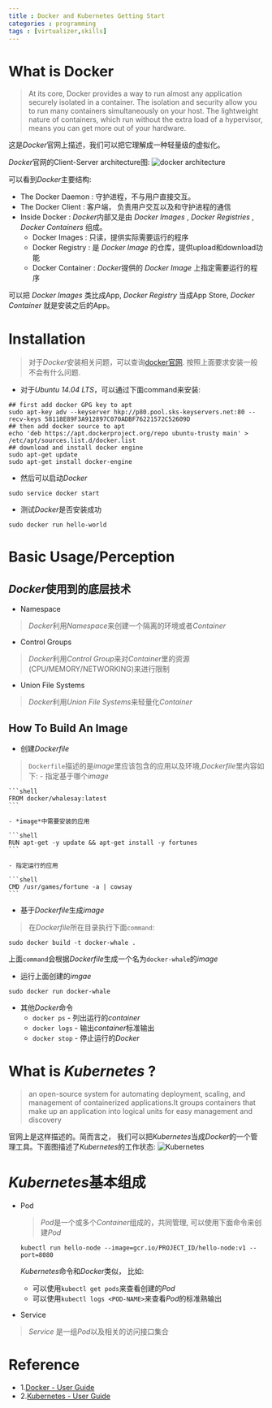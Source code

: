 ```yaml
---
title : Docker and Kubernetes Getting Start
categories : programming
tags : [virtualizer,skills]
---
```


# What is Docker

> At its core, Docker provides a way to run almost any application securely isolated in a container. The isolation and security allow you to run many containers simultaneously on your host. The lightweight nature of containers, which run without the extra load of a hypervisor, means you can get more out of your hardware.

这是*Docker*官网上描述，我们可以把它理解成一种轻量级的虚拟化。

*Docker*官网的Client-Server architecture图:
![docker architecture](https://docs.docker.com/engine/article-img/architecture.svg "Architecture")

可以看到*Docker*主要结构:

* The Docker Daemon : 守护进程，不与用户直接交互。
* The Docker Client : 客户端， 负责用户交互以及和守护进程的通信
* Inside Docker : *Docker*内部又是由 _Docker Images_ , _Docker Registries_ ,
  _Docker Containers_ 组成。
    * Docker Images : 只读，提供实际需要运行的程序
    * Docker Registry : 是 _Docker Image_ 的仓库，提供upload和download功能
    * Docker Container : *Docker*提供的 _Docker Image_ 上指定需要运行的程序

可以把 _Docker Images_ 类比成App, _Docker Registry_ 当成App Store, _Docker
Container_ 就是安装之后的App。

# Installation

> 对于*Docker*安装相关问题，可以查询[docker官网](https://docs.docker.com/engine/installation).
按照上面要求安装一般不会有什么问题.

* 对于*Ubuntu 14.04 LTS*，可以通过下面command来安装:

```shell
## first add docker GPG key to apt
sudo apt-key adv --keyserver hkp://p80.pool.sks-keyservers.net:80 --recv-keys 58118E89F3A912897C070ADBF76221572C52609D
## then add docker source to apt
echo 'deb https://apt.dockerproject.org/repo ubuntu-trusty main' > /etc/apt/sources.list.d/docker.list
## download and install docker engine
sudo apt-get update
sudo apt-get install docker-engine

```

* 然后可以启动*Docker*

```shell
sudo service docker start
```

* 测试*Docker*是否安装成功

```shell
sudo docker run hello-world
```

# Basic Usage/Perception

## *Docker*使用到的底层技术

* Namespace

> *Docker*利用*Namespace*来创建一个隔离的环境或者*Container*

* Control Groups

> *Docker*利用*Control Group*来对*Container*里的资源(CPU/MEMORY/NETWORKING)来进行限制

* Union File Systems

> *Docker*利用*Union File Systems*来轻量化*Container*

## How To Build An Image

* 创建*Dockerfile*

> `Dockerfile`描述的是*image*里应该包含的应用以及环境,*Dockerfile*里内容如下:
    - 指定基于哪个*image*

    ```shell
    FROM docker/whalesay:latest
    ```

    - *image*中需要安装的应用

    ```shell
    RUN apt-get -y update && apt-get install -y fortunes
    ```

    - 指定运行的应用

    ```shell
    CMD /usr/games/fortune -a | cowsay
    ```

* 基于*Dockerfile*生成*image*

> 在*Dockerfile*所在目录执行下面`command`:

```shell
sudo docker build -t docker-whale .
```

上面`command`会根据*Dockerfile*生成一个名为`docker-whale`的*image*

* 运行上面创建的*imgae*

```shell
sudo docker run docker-whale
```

* 其他*Docker*命令
    * `docker ps` - 列出运行的*container*
    * `docker logs` - 输出*container*标准输出
    * `docker stop` - 停止运行的*Docker*

# What is *Kubernetes* ?

> an open-source system for automating deployment, scaling, and management of containerized applications.It groups containers that make up an application into logical units for easy management and discovery

官网上是这样描述的。简而言之，
我们可以把*Kubernetes*当成*Docker*的一个管理工具。下面图描述了*Kubernetes*的工作状态:
![Kubernetes](http://kubernetes.io/images/hellonode/image_13.png)

# *Kubernetes*基本组成

* Pod

    > *Pod*是一个或多个*Container*组成的，共同管理, 可以使用下面命令来创建*Pod*

    ```shell
    kubectl run hello-node --image=gcr.io/PROJECT_ID/hello-node:v1 --port=8080
    ```
    *Kubernetes*命令和*Docker*类似， 比如:
    * 可以使用`kubectl get pods`来查看创建的*Pod*
    * 可以使用`kubectl logs <POD-NAME>`来查看*Pod*的标准熟输出

* Service

> *Service* 是一组*Pod*以及相关的访问接口集合

# Reference

* 1.[Docker - User Guide](https://docs.docker.com)
* 2.[Kubernetes - User Guide](http://kubernetes.io/docs/user-guide)

